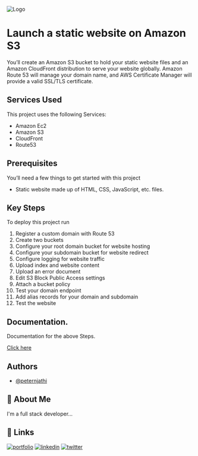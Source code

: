 
![Logo](https://chrome22.s3.us-west-2.amazonaws.com/nokyy.png)



#  Launch a static website on Amazon S3

You’ll create an Amazon S3 bucket to hold your static website files and an Amazon CloudFront distribution to serve your website globally. Amazon Route 53 will manage your domain name, and AWS Certificate Manager will provide a valid SSL/TLS certificate.


## Services Used

This project uses the following Services:

- Amazon Ec2
- Amazon S3
- CloudFront
- Route53


## Prerequisites

You’ll need a few things to get started with this project
- Static website made up of HTML, CSS, JavaScript, etc. files.

## Key Steps

To deploy this project run

1. Register a custom domain with Route 53
2. Create two buckets
3. Configure your root domain bucket for website hosting
4. Configure your subdomain bucket for website redirect
5. Configure logging for website traffic
6. Upload index and website content
7. Upload an error document
8. Edit S3 Block Public Access settings
9. Attach a bucket policy
10. Test your domain endpoint
11. Add alias records for your domain and subdomain
12. Test the website



## Documentation.

 Documentation for the above Steps.

[Click here](https://docs.aws.amazon.com/AmazonS3/latest/userguide/website-hosting-custom-domain-walkthrough.html#website-hosting-custom-domain-walkthrough-domain-registry)


## Authors

- [@peternjathi](https://www.github.com/peternjathi)


## 🚀 About Me
I'm a full stack developer...


## 🔗 Links
[![portfolio](https://img.shields.io/badge/my_portfolio-000?style=for-the-badge&logo=ko-fi&logoColor=white)](https://katherineoelsner.com/)
[![linkedin](https://img.shields.io/badge/linkedin-0A66C2?style=for-the-badge&logo=linkedin&logoColor=white)](https://www.linkedin.com/)
[![twitter](https://img.shields.io/badge/twitter-1DA1F2?style=for-the-badge&logo=twitter&logoColor=white)](https://twitter.com/)
